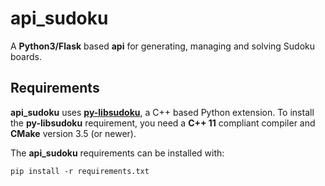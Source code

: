 # api_sudoku
A **Python3/Flask** based **api** for generating, managing and solving Sudoku boards.

## Requirements

**api_sudoku** uses [**py-libsudoku**](https://pypi.org/project/py-libsudoku/), a C++ based Python extension. To install the 
**py-libsudoku** requirement, you need a **C++ 11** compliant compiler and 
**CMake** version 3.5 (or newer).

The **api_sudoku** requirements can be installed with:

    pip install -r requirements.txt
